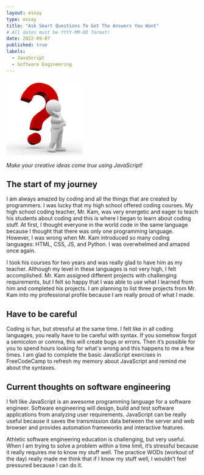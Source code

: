 ```yaml
---
layout: essay
type: essay
title: "Ask Smart Questions To Get The Answers You Want"
# All dates must be YYYY-MM-DD format!
date: 2022-09-07
published: true
labels:
  - JavaScript
  - Software Engineering
---
```


<img width="200px" class="rounded float-start pe-4" src="../img/question.png">

*Make your creative ideas come true using JavaScript!*

## The start of my journey

I am always amazed by coding and all the things that are created by programmers. I was lucky that my high school offered coding courses. My high school coding teacher, Mr. Kam, was very energetic and eager to teach his students about coding and this is where I began to learn about coding stuff. At first, I thought everyone in the world code in the same language because I thought that there was only one programming language. However, I was wrong when Mr. Kam introduced so many coding languages: HTML, CSS, JS, and Python. I was overwhelmed and amazed once again.

I took his courses for two years and was really glad to have him as my teacher. Although my level in these languages is not very high, I felt accomplished. Mr. Kam assigned different projects with challenging requirements, but I felt so happy that I was able to use what I learned from him and completed his projects. I am planning to list three projects from Mr. Kam into my professional profile because I am really proud of what I made.

## Have to be careful

Coding is fun, but stressful at the same time. I felt like in all coding languages, you really have to be careful with syntax. If you somehow forgot a semicolon or comma, this will create bugs or errors. Then it’s possible for you to spend hours looking for what's wrong and this happens to me a few times. I am glad to complete the basic JavaScript exercises in FreeCodeCamp to refresh my memory about JavaScript and remind me about the syntaxes.

## Current thoughts on software engineering

I felt like JavaScript is an awesome programming language for a software engineer. Software engineering will design, build and test software applications from analyzing user requirements. JavaScript can be really useful because it saves the transmission data between the server and web browser and provides automation frameworks and interactive features. 

Athletic software engineering education is challenging, but very useful. When I am trying to solve a problem within a time limit, it’s stressful because it really requires me to know my stuff well. The practice WODs (workout of the day) really made me think that if I know my stuff well, I wouldn’t feel pressured because I can do it.
